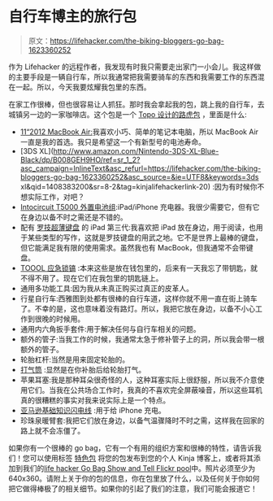 # 自行车博主的旅行包

> 原文：<https://lifehacker.com/the-biking-bloggers-go-bag-1623360252>

作为 Lifehacker 的远程作者，我发现有时我只需要走出家门一小会儿。我这样做的主要手段是一辆自行车，所以我通常把我需要骑车的东西和我需要工作的东西混在一起。所以，今天我要炫耀我包里的东西。



在家工作很棒，但也很容易让人抓狂。那时我会拿起我的包，跳上我的自行车，去城镇另一边的一家咖啡店。这个包是一个 [Topo 设计的路虎包](http://topodesigns.com/collection/rover-pack/) ，里面是什么:

*   [11“2012 MacBook Air:](http://www.amazon.com/Apple-MacBook-MD223LL-11-6-Inch-VERSION/dp/B005CWJ8YA?asc_campaign=InlineText&asc_refurl=https://lifehacker.com/the-biking-bloggers-go-bag-1623360252&asc_source=&tag=kinjalifehackerlink-20)我喜欢小巧、简单的笔记本电脑，所以 MacBook Air 一直是我的首选。我只是希望这一个有新型号的电池寿命。
*   [3DS XL](http://www.amazon.com/Nintendo-3DS-XL-Blue-Black/dp/B008GEH9HO/ref=sr_1_2?asc_campaign=InlineText&asc_refurl=https://lifehacker.com/the-biking-bloggers-go-bag-1623360252&asc_source=&ie=UTF8&keywords=3ds xl&qid=1408383200&sr=8-2&tag=kinjalifehackerlink-20) :因为有时候你不想实际工作，对吧？
*   [Intocircuit T5000 外置电池组](http://www.amazon.com/gp/product/B00BB5GRFU/ref=oh_aui_detailpage_o04_s00?asc_campaign=InlineText&asc_refurl=https://lifehacker.com/the-biking-bloggers-go-bag-1623360252&asc_source=&ie=UTF8&psc=1&tag=kinjalifehackerlink-20):iPad/iPhone 充电器。我很少需要它，但有它在身边以备不时之需还是不错的。
*   配有 [罗技超薄键盘](http://www.amazon.com/gp/product/B007PRHNHO/ref=oh_aui_detailpage_o02_s00?asc_campaign=InlineText&asc_refurl=https://lifehacker.com/the-biking-bloggers-go-bag-1623360252&asc_source=&ie=UTF8&psc=1&tag=kinjalifehackerlink-20) 的 iPad 第三代:我喜欢把 iPad 放在身边，用于阅读，也用于某些类型的写作，这就是罗技键盘的用武之地。它不是世界上最棒的键盘，但它能满足我有限的使用需求。虽然我也有 MacBook，但我通常不会带键盘。
*   [TOOOL 应急锁镐](http://www.makershed.com/products/toool-emergency-lockpick-card) :本来这些是放在钱包里的，后来有一天我忘了带钥匙，就不得不用了。现在它们在我包里的钥匙链上。
*   通用多功能工具:因为我从未真正购买过真正的皮革人。
*   行星自行车:西雅图到处都有很棒的自行车道，这样你就不用一直在街上骑车了。不幸的是，这也意味着没有路灯。所以，我把它放在身边，以备不小心工作到很晚的时候用。
*   通用内六角扳手套件:用于解决任何与自行车相关的问题。
*   额外的管子:当我工作的时候，我通常太急于修补管子上的洞，所以我会带一根额外的管子。
*   轮胎杠杆:当然是用来固定轮胎的。
*   [打气筒](http://www.amazon.com/gp/product/B0060ZB7FG/ref=oh_aui_detailpage_o03_s00?asc_campaign=InlineText&asc_refurl=https://lifehacker.com/the-biking-bloggers-go-bag-1623360252&asc_source=&ie=UTF8&psc=1&tag=kinjalifehackerlink-20) :显然是在你补胎后给轮胎打气。
*   苹果耳塞:我是那种耳朵很奇怪的人，这种耳塞实际上很舒服，所以我不介意使用它们。当我在公共场合工作时，我真的不喜欢完全屏蔽噪音，所以这些耳机真的很糟糕的事实对我来说实际上是一个特点。
*   [亚马逊基础知识闪电线](http://www.amazon.com/gp/product/B009SYZ8OC/ref=oh_aui_detailpage_o05_s00?asc_campaign=InlineText&asc_refurl=https://lifehacker.com/the-biking-bloggers-go-bag-1623360252&asc_source=&ie=UTF8&psc=1&tag=kinjalifehackerlink-20) :用于给 iPhone 充电。
*   珍珠泉暖臂套:我把它们放在身边，以备气温骤降时不时之需，这样我在回家的路上就不会冻僵了。

如果你有一个很棒的 go bag，它有一个有用的组织方案和很棒的特性，请告诉我们！您可以使用标签 [特色包](http://kinja.com/tag/featured-bag) 将您的包发布到您的个人 Kinja 博客上，或者将其添加到我们的[life hacker Go Bag Show and Tell Flickr pool](http://www.flickr.com/groups/2301352@N21)中。照片必须至少为 640x360。请附上关于你的包的信息，你在包里放了什么，以及任何关于你如何把它做得棒极了的相关细节。如果你的引起了我们的注意，我们可能会报道它！
